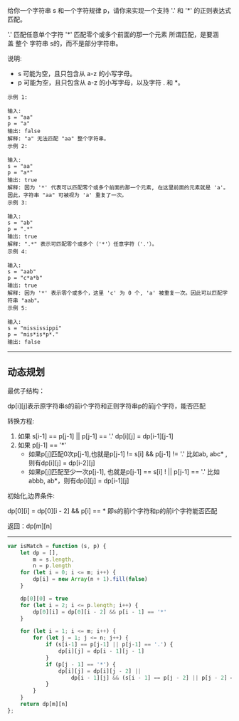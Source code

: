 给你一个字符串 s 和一个字符规律 p，请你来实现一个支持 '.' 和 '*' 的正则表达式匹配。

'.' 匹配任意单个字符
'*' 匹配零个或多个前面的那一个元素
所谓匹配，是要涵盖 整个 字符串 s的，而不是部分字符串。

说明:

- s 可能为空，且只包含从 a-z 的小写字母。
- p 可能为空，且只包含从 a-z 的小写字母，以及字符 . 和 *。

```case
示例 1:

输入:
s = "aa"
p = "a"
输出: false
解释: "a" 无法匹配 "aa" 整个字符串。
示例 2:

输入:
s = "aa"
p = "a*"
输出: true
解释: 因为 '*' 代表可以匹配零个或多个前面的那一个元素, 在这里前面的元素就是 'a'。因此，字符串 "aa" 可被视为 'a' 重复了一次。
示例 3:

输入:
s = "ab"
p = ".*"
输出: true
解释: ".*" 表示可匹配零个或多个（'*'）任意字符（'.'）。
示例 4:

输入:
s = "aab"
p = "c*a*b"
输出: true
解释: 因为 '*' 表示零个或多个，这里 'c' 为 0 个, 'a' 被重复一次。因此可以匹配字符串 "aab"。
示例 5:

输入:
s = "mississippi"
p = "mis*is*p*."
输出: false
```

---

## 动态规划

最优子结构：

dp[i][j]表示原字符串s的前i个字符和正则字符串p的前j个字符，能否匹配

转换方程:

1. 如果 s[i-1] == p[j-1] || p[j-1] == '.'
    dp[i][j] = dp[i-1][j-1]
2. 如果 p[j-1] == '*'
    - 如果p[j]匹配0次p[j-1],也就是p[j-1] != s[i] && p[j-1] != '.'
      比如ab, abc* ,则有dp[i][j] = dp[i-2][j]
    - 如果p[j]匹配至少一次p[j-1], 也就是p[j-1] == s[i] ! || p[j-1] == '.'
      比如abbb, ab*，则有dp[i][j] = dp[i-1][j]

初始化,边界条件:

dp[0][i] = dp[0][i - 2] && p[i] == *
即s的前i个字符和p的前i个字符能否匹配

返回：dp[m][n]

---

```javascript
var isMatch = function (s, p) {
    let dp = [],
        m = s.length,
        n = p.length
    for (let i = 0; i <= m; i++) {
        dp[i] = new Array(n + 1).fill(false)
    }

    dp[0][0] = true
    for (let i = 2; i <= p.length; i++) {
        dp[0][i] = dp[0][i - 2] && p[i - 1] == '*'
    }

    for (let i = 1; i <= m; i++) {
        for (let j = 1; j <= n; j++) {
            if (s[i-1] == p[j-1] || p[j-1] == '.') {
                dp[i][j] = dp[i - 1][j - 1]
            }
            if (p[j - 1] == '*') {
                dp[i][j] = dp[i][j - 2] ||
                    dp[i - 1][j] && (s[i - 1] == p[j - 2] || p[j - 2] == '.')
            }
        }
    }
    return dp[m][n]
};
```

